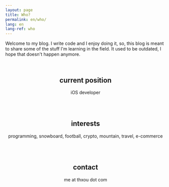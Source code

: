 ```yaml
---
layout: page
title: Who?
permalink: en/who/
lang: en
lang-ref: who
---
```


Welcome to my blog. I write code and I enjoy doing it, so, this blog is meant to share some of the stuff I'm learning in the field. It used to be outdated, I hope that doesn't happen anymore.

<div class="home" style="text-align: center;">
    <br />
    <h2>current position</h2>
    <p>iOS developer</p>
    <br />
    <br />
    <h2>interests</h2>
    <p>programming, snowboard, football, crypto, mountain, travel, e-commerce</p>
    <br />
    <br />
    <h2>contact</h2>
    <p>me at thxou dot com</p>
</div>
